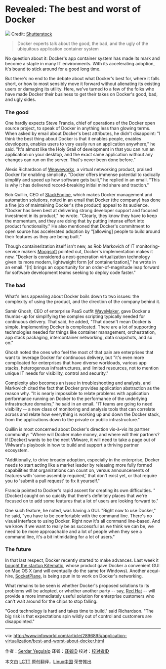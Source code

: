 Revealed: The best and worst of Docker
================================================================================
![](http://images.techhive.com/images/article/2015/01/best_worst_places_to_work-100564193-primary.idge.jpg)
Credit: [Shutterstock][1]

> Docker experts talk about the good, the bad, and the ugly of the ubiquitous application container system

No question about it: Docker's app container system has made its mark and become a staple in many IT environments. With its accelerating adoption, it's bound to stick around for a good long time.

But there's no end to the debate about what Docker's best for, where it falls short, or how to most sensibly move it forward without alienating its existing users or damaging its utility. Here, we've turned to a few of the folks who have made Docker their business to get their takes on Docker's good, bad, and ugly sides. 

### The good ###

One hardly expects Steve Francia, chief of operations of the Docker open source project, to speak of Docker in anything less than glowing terms. When asked by email about Docker's best attributes, he didn't disappoint: "I think the best thing about Docker is that it enables people, enables developers, enables users to very easily run an application anywhere," he said. "It's almost like the Holy Grail of development in that you can run an application on your desktop, and the exact same application without any changes can run on the server. That's never been done before." 

Alexis Richardson of [Weaveworks][2], a virtual networking product, praised Docker for enabling simplicity. "Docker offers immense potential to radically simplify and speed up how software gets built," he replied in an email. "This is why it has delivered record-breaking initial mind share and traction." 

Bob Quillin, CEO of [StackEngine][3], which makes Docker management and automation solutions, noted in an email that Docker (the company) has done a fine job of maintaining Docker's (the product) appeal to its audience. "Docker has been best at delivering strong developer support and focused investment in its product," he wrote. "Clearly, they know they have to keep the momentum, and they are doing that by putting intense effort into product functionality." He also mentioned that Docker's commitment to open source has accelerated adoption by "[allowing] people to build around their features as they are being built." 

Though containerization itself isn't new, as Rob Markovich of IT monitoring-service makers [Moogsoft][4] pointed out, Docker's implementation makes it new. "Docker is considered a next-generation virtualization technology given its more modern, lightweight form [of containerization]," he wrote in an email. "[It] brings an opportunity for an order-of-magnitude leap forward for software development teams seeking to deploy code faster." 

### The bad ###

What's less appealing about Docker boils down to two issues: the complexity of using the product, and the direction of the company behind it. 

Samir Ghosh, CEO of enterprise PaaS outfit [WaveMaker][5], gave Docker a thumbs-up for simplifying the complex scripting typically needed for continuous delivery. That said, he added, "That doesn't mean Docker is simple. Implementing Docker is complicated. There are a lot of supporting technologies needed for things like container management, orchestration, app stack packaging, intercontainer networking, data snapshots, and so on." 

Ghosh noted the ones who feel the most of that pain are enterprises that want to leverage Docker for continuous delivery, but "it's even more complicated for enterprises that have diverse workloads, various app stacks, heterogenous infrastructures, and limited resources, not to mention unique IT needs for visibility, control and security." 

Complexity also becomes an issue in troubleshooting and analysis, and Markovich cited the fact that Docker provides application abstraction as the reason why. "It is nearly impossible to relate problems with application performance running on Docker to the performance of the underlying infrastructure domains," he said in an email. "IT teams are going to need visibility -- a new class of monitoring and analysis tools that can correlate across and relate how everything is working up and down the Docker stack, from the applications down to the private or public infrastructure." 

Quillin is most concerned about Docker's direction vis-à-vis its partner community: "Where will Docker make money, and where will their partners? If [Docker] wants to be the next VMware, it will need to take a page out of VMware's playbook in how to build and support a thriving partner ecosystem. 

"Additionally, to drive broader adoption, especially in the enterprise, Docker needs to start acting like a market leader by releasing more fully formed capabilities that organizations can count on, versus announcements of features with 'some assembly required,' that don't exist yet, or that require you to 'submit a pull request' to fix it yourself." 

Francia pointed to Docker's rapid ascent for creating its own difficulties. "[Docker] caught on so quickly that there's definitely places that we're focused on to add some features that a lot of users are looking forward to." 

One such feature, he noted, was having a GUI. "Right now to use Docker," he said, "you have to be comfortable with the command line. There's no visual interface to using Docker. Right now it's all command line-based. And we know if we want to really be as successful as we think we can be, we need to be more approachable and a lot of people when they see a command line, it's a bit intimidating for a lot of users." 

### The future ###

In that last respect, Docker recently started to make advances. Last week it [bought the startup Kitematic][6], whose product gave Docker a convenient GUI on Mac OS X (and will eventually do the same for Windows). Another acqui-hire, [SocketPlane][7], is being spun in to work on Docker's networking. 

What remains to be seen is whether Docker's proposed solutions to its problems will be adopted, or whether another party -- say, [Red Hat][8] -- will provide a more immediately useful solution for enterprise customers who can't wait around for the chips to stop falling. 

"Good technology is hard and takes time to build," said Richardson. "The big risk is that expectations spin wildly out of control and customers are disappointed." 

--------------------------------------------------------------------------------

via: http://www.infoworld.com/article/2896895/application-virtualization/best-and-worst-about-docker.html

作者：[Serdar Yegulalp][a]
译者：[译者ID](https://github.com/译者ID)
校对：[校对者ID](https://github.com/校对者ID)

本文由 [LCTT](https://github.com/LCTT/TranslateProject) 原创翻译，[Linux中国](http://linux.cn/) 荣誉推出

[a]:http://www.infoworld.com/author/Serdar-Yegulalp/
[1]:http://shutterstock.com/
[2]:http://weave.works/
[3]:http://stackengine.com/
[4]:http://www.moogsoft.com/
[5]:http://www.wavemaker.com/
[6]:http://www.infoworld.com/article/2896099/application-virtualization/dockers-new-acquisition-does-containers-on-the-desktop.html
[7]:http://www.infoworld.com/article/2892916/application-virtualization/docker-snaps-up-socketplane-to-fix-networking-flaws.html
[8]:http://www.infoworld.com/article/2895804/application-virtualization/red-hat-wants-to-do-for-containers-what-its-done-for-linux.html